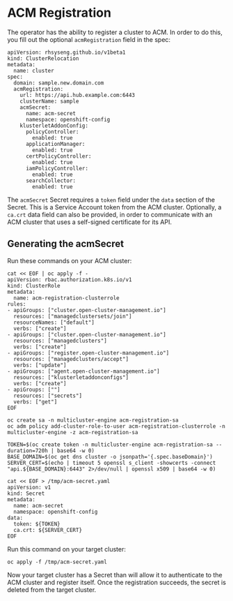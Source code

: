# ACM Registration

The operator has the ability to register a cluster to ACM. In order to do this, you fill out the optional `acmRegistration` field in the spec:
```
apiVersion: rhsyseng.github.io/v1beta1
kind: ClusterRelocation
metadata:
  name: cluster
spec:
  domain: sample.new.domain.com
  acmRegistration:
    url: https://api.hub.example.com:6443
    clusterName: sample
    acmSecret:
      name: acm-secret
      namespace: openshift-config
    klusterletAddonConfig:
      policyController:
        enabled: true
      applicationManager:
        enabled: true
      certPolicyController:
        enabled: true
      iamPolicyController:
        enabled: true
      searchCollector:
        enabled: true
```

The `acmSecret` Secret requires a `token` field under the `data` section of the Secret. This is a Service Account token from the ACM cluster. Optionally, a `ca.crt` data field can also be provided, in order to communicate with an ACM cluster that uses a self-signed certificate for its API.

## Generating the acmSecret

Run these commands on your ACM cluster:
```
cat << EOF | oc apply -f -
apiVersion: rbac.authorization.k8s.io/v1
kind: ClusterRole
metadata:
  name: acm-registration-clusterrole
rules:
- apiGroups: ["cluster.open-cluster-management.io"]
  resources: ["managedclustersets/join"]
  resourceNames: ["default"]
  verbs: ["create"]
- apiGroups: ["cluster.open-cluster-management.io"]
  resources: ["managedclusters"]
  verbs: ["create"]
- apiGroups: ["register.open-cluster-management.io"]
  resources: ["managedclusters/accept"]
  verbs: ["update"]
- apiGroups: ["agent.open-cluster-management.io"]
  resources: ["klusterletaddonconfigs"]
  verbs: ["create"]
- apiGroups: [""]
  resources: ["secrets"]
  verbs: ["get"]
EOF

oc create sa -n multicluster-engine acm-registration-sa
oc adm policy add-cluster-role-to-user acm-registration-clusterrole -n multicluster-engine -z acm-registration-sa

TOKEN=$(oc create token -n multicluster-engine acm-registration-sa --duration=720h | base64 -w 0)
BASE_DOMAIN=$(oc get dns cluster -o jsonpath='{.spec.baseDomain}')
SERVER_CERT=$(echo | timeout 5 openssl s_client -showcerts -connect "api.${BASE_DOMAIN}:6443" 2>/dev/null | openssl x509 | base64 -w 0)

cat << EOF > /tmp/acm-secret.yaml
apiVersion: v1
kind: Secret
metadata:
  name: acm-secret
  namespace: openshift-config
data:
  token: ${TOKEN}
  ca.crt: ${SERVER_CERT}
EOF
```

Run this command on your target cluster:
```
oc apply -f /tmp/acm-secret.yaml
```

Now your target cluster has a Secret than will allow it to authenticate to the ACM cluster and register itself. Once the registration succeeds, the secret is deleted from the target cluster.
